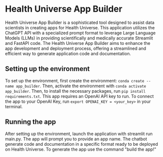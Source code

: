 # Health Universe App Builder
Health Universe App Builder is a sophisticated tool designed to assist data scientists in creating apps for Health Universe. This application utilizes the ChatGPT API with a specialized prompt format to leverage Large Language Models (LLMs) in providing scientifically and medically accurate Streamlit and FastAPI code. The Health Universe App Builder aims to enhance the app development and deployment process, offering a streamlined and efficient way to generate application code and documentation.

## Setting up the environment
To set up the environment, first create the environment: `conda create --name app_builder`.
Then, activate the environment with `conda activate app_builder`.
Then, to install the necessary packages, run `pip install requirements.txt`.
This app requires an OpenAI API key to run. To connect the app to your OpenAI Key, run `export OPENAI_KEY = <your_key>` in your terminal.

## Running the app
After setting up the environment, launch the application with streamlit run main.py. The app will prompt you to provide an app name. The chatbot generate code and documentation in a specific format ready to be deployed on Health Universe. To generate the app use the command "build the app!"
